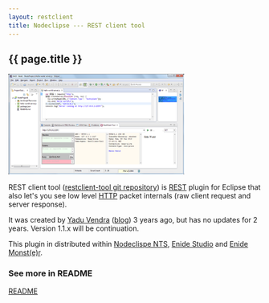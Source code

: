 ```yaml
---
layout: restclient
title: Nodeclipse --- REST client tool
---
```


## {{ page.title }}

<a href="../img/Nodeclipse-NTS-Hello-world.png">
<img alt="Nodeclipse 0.4.10 overview" src="../img/Nodeclipse-NTS-Hello-world.png" width="350" height="200" /></a>            	

REST client tool ([restclient-tool git repository](https://github.com/Nodeclipse/restclient-tool/))
 is [REST](http://en.wikipedia.org/wiki/REST) plugin for Eclipse
 that also let's you see low level [HTTP](http://en.wikipedia.org/wiki/HTTP) packet internals (raw client request and server response).
 
It was created by [Yadu Vendra](http://code.google.com/a/eclipselabs.org/u/a1yadu/) ([blog](http://www.yaduvendra.com/))
 3 years ago, but has no updates for 2 years. Version 1.1.x will be continuation.
 
This plugin in distributed within [Nodeclispe NTS](/nts/), [Enide Studio](/enide/studio) and [Enide Monst(e)r](/enide/monster).

### See more in README

[README](README)
